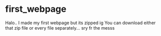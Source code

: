 # first_webpage
Halo..  I made my first webpage
but its zipped ig
You can download either that zip file or every file separately... sry  fr the messs
